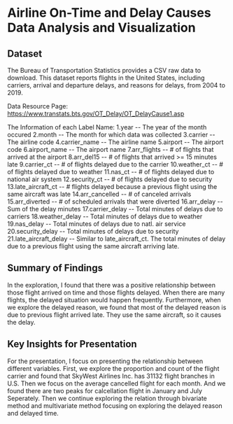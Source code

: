 # Airline On-Time and Delay Causes Data Analysis and Visualization

## Dataset

The Bureau of Transportation Statistics provides a CSV raw data to 
download. This dataset reports flights in the United States, 
including carriers, arrival and departure delays, and reasons for 
delays, from 2004 to 2019.

Data Resource Page: 
https://www.transtats.bts.gov/OT_Delay/OT_DelayCause1.asp

The Information of each Label Name:
1.year -- The year of the month occured
2.month -- The month for which data was collected
3.carrier -- The airline code
4.carrier_name -- The airline name
5.airport -- The airport code
6.airport_name -- The airport name
7.arr_flights -- # of flights that arrived at the airport
8.arr_del15 -- # of flights that arrived >= 15 minutes late
9.carrier_ct -- # of flights delayed due to the carrier
10.weather_ct -- # of flights delayed due to weather
11.nas_ct -- # of flights delayed due to national air system
12.security_ct -- # of flights delayed due to security
13.late_aircraft_ct -- # flights delayed because a previous flight 
                      using the same aircraft was late
14.arr_cancelled -- # of canceled arrivals
15.arr_diverted -- # of scheduled arrivals that were diverted
16.arr_delay -- Sum of the delay minutes
17.carrier_delay -- Total minutes of delays due to carriers
18.weather_delay -- Total minutes of delays due to weather
19.nas_delay -- Total minutes of delays due to natl. air service
20.security_delay -- Total minutes of delays due to security
21.late_aircraft_delay -- Similar to late_aircraft_ct. The total 
                       minutes of delay due to a previous flight 
                       using the same aircraft arriving late.

## Summary of Findings

In the exploration, I found that there was a positive relationship 
between those flight arrived on time and those flights delayed. 
When there are many flights, the delayed situation would happen 
frequently. Furthermore, when we explore the delayed reason, we 
found that most of the delayed reason is due to previous flight 
arrived late. They use the same aircraft, so it causes the delay.

## Key Insights for Presentation

For the presentation, I focus on presenting the relationship between 
different variables. First, we explore the proportion and count of the 
flight carrier and found that SkyWest Airlines Inc. has 31132 flight 
branches in U.S. Then we focus on the average cancelled flight for each
month. And we found there are two peaks for calcellation flight in 
January and July Seperately. Then we continue exploring the relation
through bivariate method and multivariate method focusing on exploring
the delayed reason and delayed time. 

